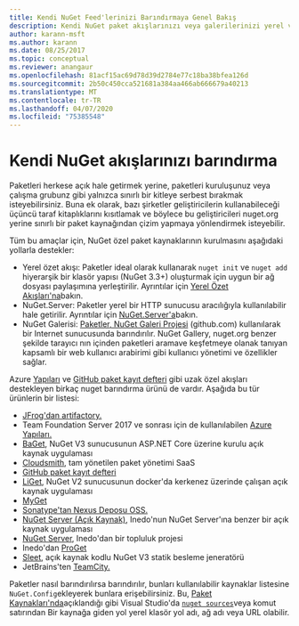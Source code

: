 ```yaml
---
title: Kendi NuGet Feed'lerinizi Barındırmaya Genel Bakış
description: Kendi NuGet paket akışlarınızı veya galerilerinizi yerel veya uzaktan barındırmak için açılır.
author: karann-msft
ms.author: karann
ms.date: 08/25/2017
ms.topic: conceptual
ms.reviewer: anangaur
ms.openlocfilehash: 81acf15ac69d78d39d2784e77c18ba38bfea126d
ms.sourcegitcommit: 2b50c450cca521681a384aa466ab666679a40213
ms.translationtype: MT
ms.contentlocale: tr-TR
ms.lasthandoff: 04/07/2020
ms.locfileid: "75385548"
---
```

# <a name="hosting-your-own-nuget-feeds"></a>Kendi NuGet akışlarınızı barındırma

Paketleri herkese açık hale getirmek yerine, paketleri kuruluşunuz veya çalışma grubunz gibi yalnızca sınırlı bir kitleye serbest bırakmak isteyebilirsiniz. Buna ek olarak, bazı şirketler geliştiricilerin kullanabileceği üçüncü taraf kitaplıklarını kısıtlamak ve böylece bu geliştiricileri nuget.org yerine sınırlı bir paket kaynağından çizim yapmaya yönlendirmek isteyebilir.

Tüm bu amaçlar için, NuGet özel paket kaynaklarının kurulmasını aşağıdaki yollarla destekler:

- Yerel özet akışı: Paketler ideal olarak kullanarak `nuget init` ve `nuget add` hiyerarşik bir klasör yapısı (NuGet 3.3+) oluşturmak için uygun bir ağ dosyası paylaşımına yerleştirilir. Ayrıntılar için [Yerel Özet Akışları'na](../hosting-packages/local-feeds.md)bakın.
- NuGet.Server: Paketler yerel bir HTTP sunucusu aracılığıyla kullanılabilir hale getirilir. Ayrıntılar için [NuGet.Server'a](../hosting-packages/nuget-server.md)bakın.
- NuGet Galerisi: [Paketler, NuGet Galeri Projesi](https://github.com/NuGet/NuGetGallery#build-and-run-the-gallery-in-arbitrary-number-easy-steps) (github.com) kullanılarak bir Internet sunucusunda barındırılır. NuGet Gallery, nuget.org benzer şekilde tarayıcı nın içinden paketleri aramave keşfetmeye olanak tanıyan kapsamlı bir web kullanıcı arabirimi gibi kullanıcı yönetimi ve özellikler sağlar.

Azure [Yapıları](https://www.visualstudio.com/docs/package/nuget/publish) ve [GitHub paket kayıt defteri](https://help.github.com/articles/configuring-nuget-for-use-with-github-package-registry) gibi uzak özel akışları destekleyen birkaç nuget barındırma ürünü de vardır. Aşağıda bu tür ürünlerin bir listesi:

- [JFrog'dan artifactory.](https://www.jfrog.com/artifactory/)
- Team Foundation Server 2017 ve sonrası için de kullanılabilen [Azure Yapıları.](https://www.visualstudio.com/docs/package/nuget/publish)
- [BaGet](https://github.com/loic-sharma/BaGet), NuGet V3 sunucusunun ASP.NET Core üzerine kurulu açık kaynak uygulaması
- [Cloudsmith](https://cloudsmith.io/l/nuget-feed/), tam yönetilen paket yönetimi SaaS
- [GitHub paket kayıt defteri](https://help.github.com/articles/configuring-nuget-for-use-with-github-package-registry)
- [LiGet](https://github.com/ai-traders/liget), NuGet V2 sunucusunun docker'da kerkenez üzerinde çalışan açık kaynak uygulaması
- [MyGet](https://myget.org)
- [Sonatype'tan Nexus Deposu OSS.](https://www.sonatype.com/nexus-repository-oss)
- [NuGet Server (Açık Kaynak)](https://github.com/svenkle/nuget-server), Inedo'nun NuGet Server'ına benzer bir açık kaynak uygulaması
- [NuGet Server](http://nugetserver.net/), Inedo'dan bir topluluk projesi
- Inedo'dan [ProGet](https://inedo.com/proget)
- [Sleet](https://github.com/emgarten/sleet), açık kaynak kodlu NuGet V3 statik besleme jeneratörü
- JetBrains'ten [TeamCity.](https://www.jetbrains.com/teamcity/)

Paketler nasıl barındırılırsa barındırılır, bunları kullanılabilir kaynaklar listesine `NuGet.Config`ekleyerek bunlara erişebilirsiniz. Bu, [Paket Kaynakları'nda](../consume-packages/install-use-packages-visual-studio.md#package-sources)açıklandığı gibi Visual Studio'da [`nuget sources`](../reference/cli-reference/cli-ref-sources.md)veya komut satırından Bir kaynağa giden yol yerel klasör yol adı, ağ adı veya URL olabilir.
